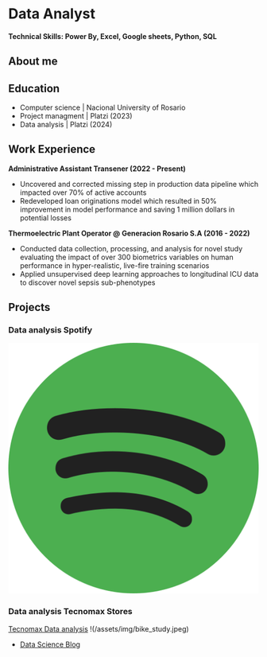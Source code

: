 # Data Analyst

#### Technical Skills: Power By, Excel, Google sheets, Python, SQL 
## About me

## Education
- Computer science |   Nacional University of Rosario						       		
- Project managment	|  Platzi (2023) 			        		
- Data analysis |      Platzi (2024)

## Work Experience
**Administrative Assistant Transener (2022 - Present)**
- Uncovered and corrected missing step in production data pipeline which impacted over 70% of active accounts
- Redeveloped loan originations model which resulted in 50% improvement in model performance and saving 1 million dollars in potential losses

**Thermoelectric Plant Operator @  Generacion Rosario S.A (2016 - 2022)**
- Conducted data collection, processing, and analysis for novel study evaluating the impact of over 300 biometrics variables on human performance in hyper-realistic, live-fire training scenarios
- Applied unsupervised deep learning approaches to longitudinal ICU data to discover novel sepsis sub-phenotypes


## Projects
### Data analysis Spotify 
![Spotify market analysis](assets/img/spotify.png)



### Data analysis Tecnomax Stores
[Tecnomax Data analysis](https://www.mdpi.com/1424-8220/22/11/4240)
!(/assets/img/bike_study.jpeg)



- [Data Science Blog](https://medium.com/@shawhin)
